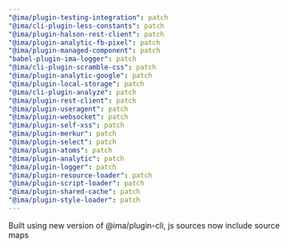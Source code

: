 ```yaml
---
"@ima/plugin-testing-integration": patch
"@ima/cli-plugin-less-constants": patch
"@ima/plugin-halson-rest-client": patch
"@ima/plugin-analytic-fb-pixel": patch
"@ima/plugin-managed-component": patch
"babel-plugin-ima-logger": patch
"@ima/cli-plugin-scramble-css": patch
"@ima/plugin-analytic-google": patch
"@ima/plugin-local-storage": patch
"@ima/cli-plugin-analyze": patch
"@ima/plugin-rest-client": patch
"@ima/plugin-useragent": patch
"@ima/plugin-websocket": patch
"@ima/plugin-self-xss": patch
"@ima/plugin-merkur": patch
"@ima/plugin-select": patch
"@ima/plugin-atoms": patch
"@ima/plugin-analytic": patch
"@ima/plugin-logger": patch
"@ima/plugin-resource-loader": patch
"@ima/plugin-script-loader": patch
"@ima/plugin-shared-cache": patch
"@ima/plugin-style-loader": patch
---
```


Built using new version of @ima/plugin-cli, js sources now include source maps

